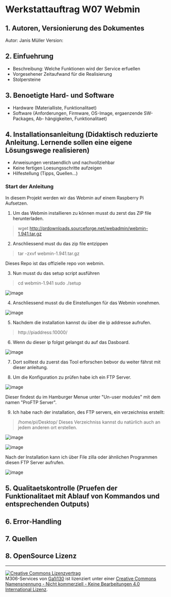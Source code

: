 # Werkstattauftrag W07 Webmin

## 1. Autoren, Versionierung des Dokumentes
Autor: Janis Müller
Version: 

## 2. Einfuehrung 
   - Beschreibung: Welche Funktionen wird der Service erfuellen
   - Vorgesehener Zeitaufwand für die Realisierung
   - Stolpersteine

## 3. Benoetigte Hard- und Software
   - Hardware (Materialliste, Funktionalitaet)
   - Software (Anforderungen, Firmware, OS-Image, ergaenzende SW-Packages, Ab-
	hängigkeiten, Funktionalitaet)

## 4. Installationsanleitung (Didaktisch reduzierte Anleitung. Lernende sollen eine eigene Lösungswege realisieren)
   - Anweisungen verstaendlich und nachvollziehbar
   - Keine fertigen Loesungsschritte aufzeigen
   - Hilfestellung (Tipps, Quellen...)

### Start der Anleitung 
In diesem Projekt werden wir das Webmin auf einem Raspberry Pi Aufsetzen.

1. Um das Webmin installieren zu können musst du zerst das ZIP file herunterladen.
> wget http://prdownloads.sourceforge.net/webadmin/webmin-1.941.tar.gz
2. Anschliessend must du das zip file entzippen 
> tar -zxvf webmin-1.941.tar.gz

Dieses Repo ist das offizielle repo von webmin.

3. Nun musst du das setup script ausführen 
> cd webmin-1.941
> sudo ./setup

![image](https://user-images.githubusercontent.com/63262820/135911599-49aa90f9-7d7d-4d1c-ab7b-dbad5e720215.png)

4. Anschliessend musst du die Einstellungen für das Webmin vonehmen.

![image](https://user-images.githubusercontent.com/63262820/135912830-c3cac8aa-1cfc-4c6a-bf0c-ea1ffc8c802e.png)

5. Nachdem die installation kannst du über die ip addresse aufrufen.
> http://piaddress:10000/

6. Wenn du dieser ip folgst gelangst du auf das Dasboard.

![image](https://user-images.githubusercontent.com/63262820/135913169-6a3c0869-2780-4877-843e-a1234fee094c.png)

7. Dort solltest du zuerst das Tool erforschen bebvor du weiter fährst mit dieser anleitung.

8. Um die Konfiguration zu prüfen habe ich ein FTP Server.

![image](https://user-images.githubusercontent.com/63262820/135914601-be83f342-2d96-4d4e-af6a-226dadbc1b81.png)

Dieser findest du im Hamburger Menue unter "Un-user modules" mit dem namen "ProFTP Server".

9. Ich habe nach der installation, des FTP servers, ein verzeichniss erstellt:
> /home/pi/Desktop/
Dieses Verzeichniss kannst du natürlich auch an jedem anderen ort erstellen.

![image](https://user-images.githubusercontent.com/63262820/135915732-fb9dda94-0c32-4951-b2e8-c556a2563e52.png)

![image](https://user-images.githubusercontent.com/63262820/135915797-1bfbe3f5-3126-4613-a691-47512b75fa79.png)

Nach der Installation kann ich über File zilla oder ähnlichen Programmen diesen FTP Server aufrufen.

![image](https://user-images.githubusercontent.com/63262820/135916454-6b8dc5af-0d52-46ea-acc4-0167347c9d37.png)





## 5. Qualitaetskontrolle (Pruefen der Funktionalitaet mit Ablauf von Kommandos und entsprechenden Outputs)

## 6. Error-Handling 

## 7. Quellen

## 8. OpenSource Lizenz

---

<a rel="license" href="http://creativecommons.org/licenses/by-nc-nd/4.0/"><img alt="Creative Commons Lizenzvertrag" style="border-width:0" src="https://i.creativecommons.org/l/by-nc-nd/4.0/88x31.png" /></a><br /><span xmlns:dct="http://purl.org/dc/terms/" href="http://purl.org/dc/dcmitype/Text" property="dct:title" rel="dct:type">M306-Services</span> von <a xmlns:cc="http://creativecommons.org/ns#" href="https://github.com/Ga1i130/M306-Services" property="cc:attributionName" rel="cc:attributionURL">Ga1i130</a> ist lizenziert unter einer <a rel="license" href="http://creativecommons.org/licenses/by-nc-nd/4.0/">Creative Commons Namensnennung - Nicht kommerziell - Keine Bearbeitungen 4.0 International Lizenz</a>.
